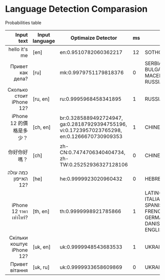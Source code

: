 # Language Detection Comparasion

Probabilities table

|                Input text | Input language | Optimaize Detector                                                                          | ms  | Lingua Detector                                                                                                                                                                | ms   | Cybozu Detector                              | ms  |
| -------------------------:| -------------- | ------------------------------------------------------------------------------------------- | --- | ------------------------------------------------------------------------------------------------------------------------------------------------------------------------------ | ---- | -------------------------------------------- | --- |
|             hello it's me | [en]           | en:0.9510782060362217                                                                       | 12  | SOTHO=1.0                                                                                                                                                                      | 3157 | en:0.9999959412851833                        | 7   |
|          Привет как дела? | [ru]           | mk:0.9979751179818376                                                                       | 0   | SERBIAN=0.9376723823741047, BULGARIAN=0.9329954571931359, MACEDONIAN=0.9173069554990302, RUSSIAN=1.0                                                                           | 608  | mk:0.999993664073842                         | 1   |
|  Сколько стоит iPhone 12? | [ru, en]       | ru:0.9995968458341895                                                                       | 1   | RUSSIAN=1.0                                                                                                                                                                    | 2    | ru:0.9999984126278758                        | 0   |
|         iPhone 12 的價格是多少？ | [ch, en]       | br:0.3285889492724947, ga:0.28187929394755196, vi:0.1723957023765298, en:0.1266670730909353 | 1   | CHINESE=1.0                                                                                                                                                                    | 1    | vi:0.7142806522193924, en:0.2857186717862566 | 0   |
|                    你好你好嗎？ | [ch]           | zh-CN:0.7474706340404734, zh-TW:0.25252936327128106                                         | 0   | CHINESE=1.0                                                                                                                                                                    | 0    | zh-cn:0.9999932292237412                     | 0   |
|      כמה עולה האייפון 12? | [he]           | he:0.9999923020960432                                                                       | 0   | HEBREW=1.0                                                                                                                                                                     | 0    | he:0.9999999998797685                        | 0   |
|   iPhone 12 ราคาเท่าไหร่? | [th, en]       | th:0.9999998921785866                                                                       | 1   | LATIN=0.9233639435645136, ITALIAN=0.9168718511541791, SPANISH=0.9300780984090092, FRENCH=0.9289275775560181, GERMAN=1.0, DANISH=0.9666722243690614, ENGLISH=0.9598404025772898 | 4836 | th:0.9999998908879473                        | 1   |
| Скільки коштує iPhone 12? | [uk, en]       | uk:0.9999948543683533                                                                       | 1   | UKRAINIAN=1.0                                                                                                                                                                  | 1    | uk:0.9999990253034188                        | 0   |
|            Привет вітання | [uk, ru]       | uk:0.9999933658609869                                                                       | 0   | UKRAINIAN=1.0                                                                                                                                                                  | 0    | uk:0.9999995270431493                        | 1   |
